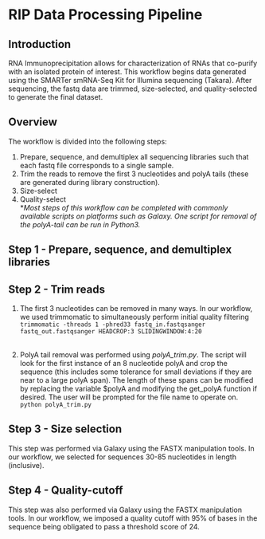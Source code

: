 # RIP Data Processing Pipeline

## Introduction
RNA Immunoprecipitation allows for characterization of RNAs that co-purify with an isolated protein of interest.
This workflow begins data generated using the SMARTer smRNA-Seq Kit for Illumina sequencing (Takara). After sequencing, the fastq data are trimmed, size-selected, and quality-selected to generate the final dataset.

## Overview
The workflow is divided into the following steps:
1. Prepare, sequence, and demultiplex all sequencing libraries such that each fastq file corresponds to a single sample.
2. Trim the reads to remove the first 3 nucleotides and polyA tails (these are generated during library construction).
3. Size-select
4. Quality-select<BR>
**Most steps of this workflow can be completed with commonly available scripts on platforms such as Galaxy. One script for removal of the polyA-tail can be run in Python3.*

## Step 1 - Prepare, sequence, and demultiplex libraries

## Step 2 - Trim reads
1. The first 3 nucleotides can be removed in many ways. In our workflow, we used trimmomatic to simultaneously perform initial quality filtering<BR>
	```trimmomatic -threads 1 -phred33 fastq_in.fastqsanger fastq_out.fastqsanger HEADCROP:3 SLIDINGWINDOW:4:20```<BR><BR>

2. PolyA tail removal was performed using *polyA_trim.py*. 
The script will look for the first instance of an 8 nucleotide polyA and crop the sequence (this includes some tolerance for small deviations if they are near to a large polyA span).
The length of these spans can be modified by replacing the variable $polyA and modifying the get_polyA function if desired.
The user will be prompted for the file name to operate on.<BR>
	```python polyA_trim.py```

## Step 3 - Size selection
This step was performed via Galaxy using the FASTX manipulation tools. In our workflow, we selected for sequences 30-85 nucleotides in length (inclusive).

## Step 4 - Quality-cutoff
This step was also performed via Galaxy using the FASTX manipulation tools.  In our workflow, we imposed a quality cutoff with 95% of bases in the sequence being obligated to pass a threshold score of 24.
